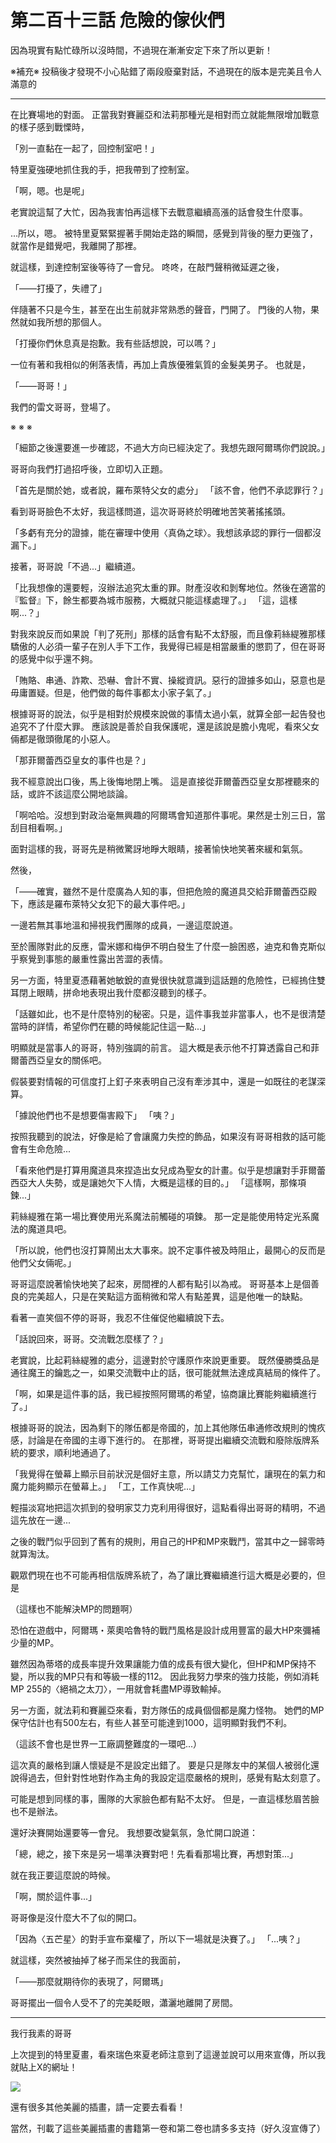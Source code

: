# 第二百十三話 危險的傢伙們

因為現實有點忙碌所以沒時間，不過現在漸漸安定下來了所以更新！

※補充※
投稿後才發現不小心貼錯了兩段廢棄對話，不過現在的版本是完美且令人滿意的

---

在比賽場地的對面。
正當我對賽麗亞和法莉那種光是相對而立就能無限增加戰意的樣子感到戰慄時，

「別一直黏在一起了，回控制室吧！」

特里夏強硬地抓住我的手，把我帶到了控制室。

「啊，嗯。也是呢」

老實說這幫了大忙，因為我害怕再這樣下去戰意繼續高漲的話會發生什麼事。

...所以，嗯。
被特里夏緊緊握著手開始走路的瞬間，感覺到背後的壓力更強了，就當作是錯覺吧，我離開了那裡。

就這樣，到達控制室後等待了一會兒。
咚咚，在敲門聲稍微延遲之後，

「——打擾了，失禮了」

伴隨著不只是今生，甚至在出生前就非常熟悉的聲音，門開了。
門後的人物，果然就如我所想的那個人。

「打擾你們休息真是抱歉。我有些話想說，可以嗎？」

一位有著和我相似的俐落表情，再加上貴族優雅氣質的金髮美男子。
也就是，

「——哥哥！」

我們的雷文哥哥，登場了。

※ ※ ※

「細節之後還要進一步確認，不過大方向已經決定了。我想先跟阿爾瑪你們說說。」

哥哥向我們打過招呼後，立即切入正題。

「首先是關於她，或者說，羅布萊特父女的處分」
「該不會，他們不承認罪行？」

看到哥哥臉色不太好，我這樣問道，這次哥哥終於明確地苦笑著搖搖頭。

「多虧有充分的證據，能在審理中使用〈真偽之球〉。我想該承認的罪行一個都沒漏下。」

接著，哥哥說「不過...」繼續道。

「比我想像的還要輕，沒辦法追究太重的罪。財產沒收和剝奪地位。然後在適當的『監督』下，餘生都要為城市服務，大概就只能這樣處理了。」
「這，這樣啊...？」

對我來說反而如果說「判了死刑」那樣的話會有點不太舒服，而且像莉絲緹雅那樣驕傲的人必須一輩子在別人手下工作，我覺得已經是相當嚴重的懲罰了，但在哥哥的感覺中似乎還不夠。

「賄賂、串通、詐欺、恐嚇、會計不實、操縱資訊。惡行的證據多如山，惡意也是毋庸置疑。但是，他們做的每件事都太小家子氣了。」

根據哥哥的說法，似乎是相對於規模來說做的事情太過小氣，就算全部一起告發也追究不了什麼大罪。
應該說是善於自我保護呢，還是該說是膽小鬼呢，看來父女倆都是徹頭徹尾的小惡人。

「那菲爾蕾西亞皇女的事件也是？」

我不經意說出口後，馬上後悔地閉上嘴。
這是直接從菲爾蕾西亞皇女那裡聽來的話，或許不該這麼公開地談論。

「啊哈哈。沒想到對政治毫無興趣的阿爾瑪會知道那件事呢。果然是士別三日，當刮目相看啊。」

面對這樣的我，哥哥先是稍微驚訝地睜大眼睛，接著愉快地笑著來緩和氣氛。

然後，

「——確實，雖然不是什麼廣為人知的事，但把危險的魔道具交給菲爾蕾西亞殿下，應該是羅布萊特父女犯下的最大事件吧。」

一邊若無其事地溫和掃視我們團隊的成員，一邊這麼說道。

至於團隊對此的反應，雷米娜和梅伊不明白發生了什麼一臉困惑，迪克和魯克斯似乎察覺到事態的嚴重性露出苦澀的表情。

另一方面，特里夏憑藉著她敏銳的直覺很快就意識到這話題的危險性，已經摀住雙耳閉上眼睛，拼命地表現出我什麼都沒聽到的樣子。

「話雖如此，也不是什麼特別的秘密。只是，這件事我並非當事人，也不是很清楚當時的詳情，希望你們在聽的時候能記住這一點...」

明顯就是當事人的哥哥，特別強調的前言。
這大概是表示他不打算透露自己和菲爾蕾西亞皇女的關係吧。

假裝要對情報的可信度打上釘子來表明自己沒有牽涉其中，還是一如既往的老謀深算。

「據說他們也不是想要傷害殿下」
「咦？」

按照我聽到的說法，好像是給了會讓魔力失控的飾品，如果沒有哥哥相救的話可能會有生命危險...

「看來他們是打算用魔道具來捏造出女兒成為聖女的計畫。似乎是想讓對手菲爾蕾西亞大人失勢，或是讓她欠下人情，大概是這樣的目的。」
「這樣啊，那條項鍊...」

莉絲緹雅在第一場比賽使用光系魔法前觸碰的項鍊。
那一定是能使用特定光系魔法的魔道具吧。

「所以說，他們也沒打算鬧出太大事來。說不定事件被及時阻止，最開心的反而是他們父女倆呢。」

哥哥這麼說著愉快地笑了起來，房間裡的人都有點引以為戒。
哥哥基本上是個善良的完美超人，只是在笑點這方面稍微和常人有點差異，這是他唯一的缺點。

看著一直笑個不停的哥哥，我忍不住催促他繼續說下去。

「話說回來，哥哥。交流戰怎麼樣了？」

老實說，比起莉絲緹雅的處分，這邊對於守護原作來說更重要。
既然優勝獎品是通往魔王的鑰匙之一，如果交流戰中止的話，很可能就無法達成真結局的條件了。

「啊，如果是這件事的話，我已經按照阿爾瑪的希望，協商讓比賽能夠繼續進行了。」

根據哥哥的說法，因為剩下的隊伍都是帝國的，加上其他隊伍串通修改規則的愧疚感，討論是在帝國的主導下進行的。
在那裡，哥哥提出繼續交流戰和廢除版牌系統的要求，順利地通過了。

「我覺得在螢幕上顯示目前狀況是個好主意，所以請艾力克幫忙，讓現在的氣力和魔力能夠顯示在螢幕上。」
「工，工作真快呢...」

輕描淡寫地把這次抓到的發明家艾力克利用得很好，這點看得出哥哥的精明，不過這先放在一邊...

之後的戰鬥似乎回到了舊有的規則，用自己的HP和MP來戰鬥，當其中之一歸零時就算淘汰。

觀眾們現在也不可能再相信版牌系統了，為了讓比賽繼續進行這大概是必要的，但是

（這樣也不能解決MP的問題啊）

恐怕在遊戲中，阿爾瑪・萊奧哈魯特的戰鬥風格是設計成用豐富的最大HP來彌補少量的MP。

雖然因為蒂塔的成長率提升效果讓能力值的成長有很大變化，但HP和MP保持不變，所以我的MP只有和等級一樣的112。
因此我努力學來的強力技能，例如消耗MP 255的〈絕禍之太刀〉，一用就會耗盡MP導致輸掉。

另一方面，就法莉和賽麗亞來看，對方隊伍的成員個個都是魔力怪物。
她們的MP保守估計也有500左右，有些人甚至可能達到1000，這明顯對我們不利。

（這該不會也是世界一工廠調整難度的一環吧...）

這次真的嚴格到讓人懷疑是不是設定出錯了。
要是只是隊友中的某個人被弱化還說得過去，但針對性地對作為主角的我設定這麼嚴格的規則，感覺有點太刻意了。

可能是想到同樣的事，團隊的大家臉色都有點不太好。
但是，一直這樣愁眉苦臉也不是辦法。

還好決賽開始還要等一會兒。
我想要改變氣氛，急忙開口說道：

「總，總之，接下來是另一場準決賽對吧！先看看那場比賽，再想對策...」

就在我正要這麼說的時候。

「啊，關於這件事...」

哥哥像是沒什麼大不了似的開口。

「因為〈五芒星〉的對手宣布棄權了，所以下一場就是決賽了。」
「...咦？」

就這樣，突然被抽掉了梯子而呆住的我面前，

「——那麼就期待你的表現了，阿爾瑪」

哥哥擺出一個令人受不了的完美眨眼，瀟灑地離開了房間。

---

我行我素的哥哥

上次提到的特里夏畫，看來瑞色來夏老師注意到了這邊並說可以用來宣傳，所以我就貼上X的網址！

![](https://x.com/Mz_Raika/status/1867517322560504092)

還有很多其他美麗的插畫，請一定要去看看！

當然，刊載了這些美麗插畫的書籍第一卷和第二卷也請多多支持（好久沒宣傳了）